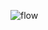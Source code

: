 ![flow](https://user-images.githubusercontent.com/80921933/194642432-e5102eb1-bd74-41bf-9846-831737bcf999.png)
